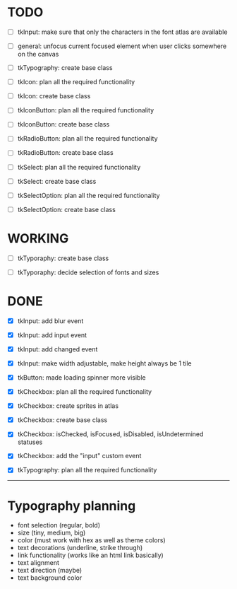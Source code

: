 # TODO

- [ ] tkInput: make sure that only the characters in the font atlas are available

- [ ] general: unfocus current focused element when user clicks somewhere on the canvas

- [ ] tkTypography: create base class

- [ ] tkIcon: plan all the required functionality
- [ ] tkIcon: create base class

- [ ] tkIconButton: plan all the required functionality
- [ ] tkIconButton: create base class

- [ ] tkRadioButton: plan all the required functionality
- [ ] tkRadioButton: create base class

- [ ] tkSelect: plan all the required functionality
- [ ] tkSelect: create base class

- [ ] tkSelectOption: plan all the required functionality
- [ ] tkSelectOption: create base class

# WORKING
- [ ] tkTyporaphy: create base class
- [ ] tkTyporaphy: decide selection of fonts and sizes


# DONE

- [x] tkInput: add blur event
- [x] tkInput: add input event
- [x] tkInput: add changed event
- [x] tkInput: make width adjustable, make height always be 1 tile

- [x] tkButton: made loading spinner more visible

- [x] tkCheckbox: plan all the required functionality
- [x] tkCheckbox: create sprites in atlas
- [x] tkCheckbox: create base class
- [x] tkCheckbox: isChecked, isFocused, isDisabled, isUndetermined statuses
- [x] tkCheckbox: add the "input" custom event

- [x] tkTypography: plan all the required functionality

-----------------------------------------------------

# Typography planning
- font selection (regular, bold)
- size (tiny, medium, big)
- color (must work with hex as well as theme colors)
- text decorations (underline, strike through)
- link functionality (works like an html link basically)
- text alignment
- text direction (maybe)
- text background color




